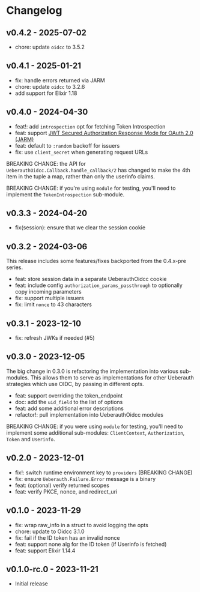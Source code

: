 # Changelog

## v0.4.2 - 2025-07-02

- chore: update `oidcc` to 3.5.2

## v0.4.1 - 2025-01-21

- fix: handle errors returned via JARM
- chore: update `oidcc` to 3.2.6
- add support for Elixir 1.18

## v0.4.0 - 2024-04-30

- feat!: add `introspection` opt for fetching Token Introspection
- feat: support [JWT Secured Authorization Response Mode for OAuth 2.0 (JARM)](https://openid.net/specs/oauth-v2-jarm-final.html)
- feat: default to `:random` backoff for issuers
- fix: use `client_secret` when generating request URLs

BREAKING CHANGE: the API for `UeberauthOidcc.Callback.handle_callback/2`
has changed to make the 4th item in the tuple a map, rather than only
the userinfo claims.

BREAKING CHANGE: if you're using `module` for testing, you'll need to implement
the `TokenIntrospection` sub-module.

## v0.3.3 - 2024-04-20

- fix(session): ensure that we clear the session cookie

## v0.3.2 - 2024-03-06

This release includes some features/fixes backported from the 0.4.x-pre series.

- feat: store session data in a separate UeberauthOidcc cookie
- feat: include config `authorization_params_passthrough` to optionally copy incoming parameters
- fix: support multiple issuers
- fix: limit `nonce` to 43 characters

## v0.3.1 - 2023-12-10

- fix: refresh JWKs if needed (#5)

## v0.3.0 - 2023-12-05

The big change in 0.3.0 is refactoring the implementation into various
sub-modules. This allows them to serve as implementations for other Ueberauth
strategies which use OIDC, by passing in different opts.

- feat: support overriding the token_endpoint
- doc: add the `uid_field` to the list of options
- feat: add some additional error descriptions
- refactor!: pull implementation into UeberauthOidcc modules

BREAKING CHANGE: if you were using `module` for testing, you'll need to
implement some additional sub-modules: `ClientContext`, `Authorization`, `Token`
and `Userinfo`.

## v0.2.0 - 2023-12-01

- fix!: switch runtime environment key to `providers` (BREAKING CHANGE)
- fix: ensure `Ueberauth.Failure.Error` message is a binary
- feat: (optional) verify returned scopes
- feat: verify PKCE, nonce, and redirect_uri

## v0.1.0 - 2023-11-29

- fix: wrap raw_info in a struct to avoid logging the opts
- chore: update to Oidcc 3.1.0
- fix: fail if the ID token has an invalid nonce
- feat: support none alg for the ID token (if Userinfo is fetched)
- feat: support Elixir 1.14.4

## v0.1.0-rc.0 - 2023-11-21

- Initial release
